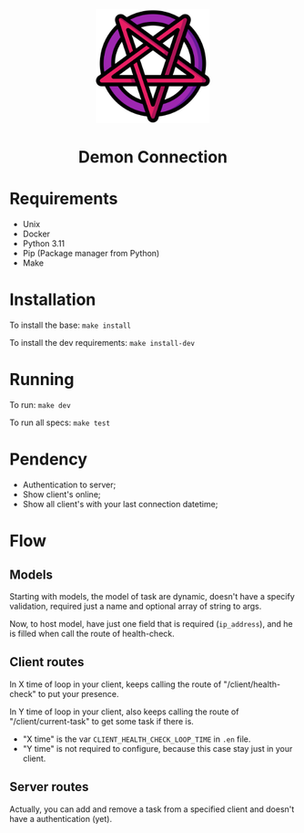 <div align="center">
    <img src="./assets/pentagram.png" alt="Devil ghost" width="200" height="200"/>
    <h1>Demon Connection</h1>
</div>

# Requirements

- Unix
- Docker
- Python 3.11
- Pip (Package manager from Python)
- Make

# Installation

To install the base: `make install`

To install the dev requirements: `make install-dev`

# Running

To run: `make dev`

To run all specs: `make test`

# Pendency

- Authentication to server;
- Show client's online;
- Show all client's with your last connection datetime;

# Flow

## Models

Starting with models, the model of task are dynamic, doesn't have a specify validation, required just a name and optional array of string to args.

Now, to host model, have just one field that is required (`ip_address`), and he is filled when call the route of health-check.

## Client routes

In X time of loop in your client, keeps calling the route of "/client/health-check" to put your presence.

In Y time of loop in your client, also keeps calling the route of "/client/current-task" to get some task if there is.

* "X time" is the var `CLIENT_HEALTH_CHECK_LOOP_TIME` in `.en` file.
* "Y time" is not required to configure, because this case stay just in your client.

## Server routes

Actually, you can add and remove a task from a specified client and doesn't have a authentication (yet).
